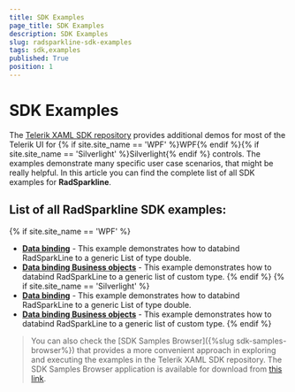 ```yaml
---
title: SDK Examples
page_title: SDK Examples
description: SDK Examples
slug: radsparkline-sdk-examples
tags: sdk,examples
published: True
position: 1
---
```


# SDK Examples

The [Telerik XAML SDK repository](https://github.com/telerik/xaml-sdk/tree/master/) provides additional demos for most of the Telerik UI for {% if site.site_name == 'WPF' %}WPF{% endif %}{% if site.site_name == 'Silverlight' %}Silverlight{% endif %} controls. The examples demonstrate many specific user case scenarios, that might be really helpful. In this article you can find the complete list of all SDK examples for __RadSparkline__.

## List of all RadSparkline SDK examples:

{% if site.site_name == 'WPF' %}

* __[Data binding](https://github.com/telerik/xaml-sdk/tree/master/Sparkline/WPF/DataBinding)__ - This example demonstrates how to databind RadSparkLine to a generic List of type double.
* __[Data binding Business objects](https://github.com/telerik/xaml-sdk/tree/master/Sparkline/WPF/DataBinding_BusinessObjects)__ - This example demonstrates how to databind RadSparkLine to a generic list of custom type.
{% endif %}
{% if site.site_name == 'Silverlight' %}
* __[Data binding](https://github.com/telerik/xaml-sdk/tree/master/Sparkline/SL/DataBinding)__ - This example demonstrates how to databind RadSparkLine to a generic List of type double.
* __[Data binding Business objects](https://github.com/telerik/xaml-sdk/tree/master/Sparkline/SL/DataBinding_BusinessObjects)__ - This example demonstrates how to databind RadSparkLine to a generic list of custom type.
{% endif %}

>You can also check the [SDK Samples Browser]({%slug sdk-samples-browser%}) that provides a more convenient approach in exploring and executing the examples in the Telerik XAML SDK repository. The SDK Samples Browser application is available for download from [this link](http://demos.telerik.com/xaml-sdkbrowser/).